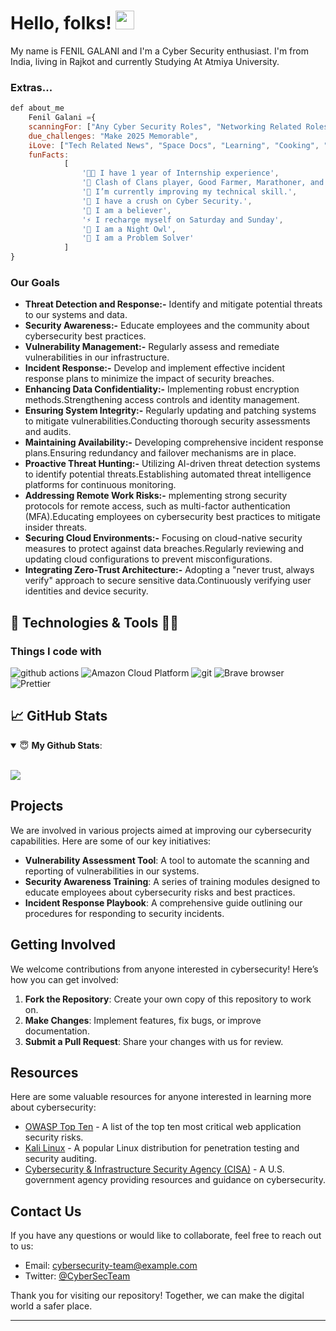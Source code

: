 # Hello, folks! <img src="https://raw.githubusercontent.com/MartinHeinz/MartinHeinz/master/wave.gif" width="30px">

My name is FENIL GALANI and I'm a Cyber Security enthusiast. I'm from India, living in Rajkot and currently Studying At Atmiya University.

### Extras...

```javascript
def about_me
    Fenil Galani ={
    scanningFor: ["Any Cyber Security Roles", "Networking Related Roles"],
    due_challenges: "Make 2025 Memorable",
    iLove: ["Tech Related News", "Space Docs", "Learning", "Cooking", "Cycling", "Hackathons", "Movies"],
    funFacts:
            [
                '👨‍💻 I have 1 year of Internship experience',
                '👯 Clash of Clans player, Good Farmer, Marathoner, and an adventurer',
                '🔭 I’m currently improving my technical skill.',
                '🌱 I have a crush on Cyber Security.',
                '🤝 I am a believer',
                '⚡ I recharge myself on Saturday and Sunday',
                '🌙 I am a Night Owl',
                '🧩 I am a Problem Solver'
            ]
} 
```

### Our Goals

- **Threat Detection and Response:-** Identify and mitigate potential threats to our systems and data.
- **Security Awareness:-** Educate employees and the community about cybersecurity best practices.
- **Vulnerability Management:-** Regularly assess and remediate vulnerabilities in our infrastructure.
- **Incident Response:-** Develop and implement effective incident response plans to minimize the impact of security breaches.
- **Enhancing Data Confidentiality:-** Implementing robust encryption methods.Strengthening access controls and identity management.
- **Ensuring System Integrity:-** Regularly updating and patching systems to mitigate vulnerabilities.Conducting thorough security assessments and audits.
- **Maintaining Availability:-** Developing comprehensive incident response plans.Ensuring redundancy and failover mechanisms are in place.
- **Proactive Threat Hunting:-** Utilizing AI-driven threat detection systems to identify potential threats.Establishing automated threat intelligence platforms for continuous monitoring.
- **Addressing Remote Work Risks:-** mplementing strong security protocols for remote access, such as multi-factor authentication (MFA).Educating employees on cybersecurity best practices to mitigate insider threats.
- **Securing Cloud Environments:-** Focusing on cloud-native security measures to protect against data breaches.Regularly reviewing and updating cloud configurations to prevent misconfigurations.
- **Integrating Zero-Trust Architecture:-** Adopting a "never trust, always verify" approach to secure sensitive data.Continuously verifying user identities and device security.

## 🔧 Technologies & Tools 🧑‍💻

<h3>Things I code with</h3>
<p>
 
<img alt="github actions" src="https://img.shields.io/badge/-Github_Actions-2088FF?style=flat-square&logo=github-actions&logoColor=white" />
  <img alt="Amazon Cloud Platform" src="https://img.shields.io/badge/-Amazon_Cloud_Platform-1a73e8?style=flat-square&logo=google-cloud&logoColor=white" />
  <img alt="git" src="https://img.shields.io/badge/-Git-F05032?style=flat-square&logo=git&logoColor=white" />
  <img alt="Brave browser" src="https://img.shields.io/badge/-Brave_Browser-FB542B?style=flat-square&logo=brave&logoColor=white" />
  <img alt="Prettier" src="https://img.shields.io/badge/-Prettier-F7B93E?style=flat-square&logo=prettier&logoColor=white" />

## &#x1f4c8; GitHub Stats

<details open>
 <summary> 😇 <b>My Github Stats</b>: </summary>

<br>

<p align = "left">
  <img src = "https://github-readme-stats.vercel.app/api?username=shubham14p3&show_icons=true&theme=tokyonight&line_height=27">
 
</p>

</details>


## Projects

We are involved in various projects aimed at improving our cybersecurity capabilities. Here are some of our key initiatives:

- **Vulnerability Assessment Tool**: A tool to automate the scanning and reporting of vulnerabilities in our systems.
- **Security Awareness Training**: A series of training modules designed to educate employees about cybersecurity risks and best practices.
- **Incident Response Playbook**: A comprehensive guide outlining our procedures for responding to security incidents.

## Getting Involved

We welcome contributions from anyone interested in cybersecurity! Here’s how you can get involved:

1. **Fork the Repository**: Create your own copy of this repository to work on.
2. **Make Changes**: Implement features, fix bugs, or improve documentation.
3. **Submit a Pull Request**: Share your changes with us for review.

## Resources

Here are some valuable resources for anyone interested in learning more about cybersecurity:

- [OWASP Top Ten](https://owasp.org/www-project-top-ten/) - A list of the top ten most critical web application security risks.
- [Kali Linux](https://www.kali.org/) - A popular Linux distribution for penetration testing and security auditing.
- [Cybersecurity & Infrastructure Security Agency (CISA)](https://www.cisa.gov/) - A U.S. government agency providing resources and guidance on cybersecurity.

## Contact Us

If you have any questions or would like to collaborate, feel free to reach out to us:

- Email: cybersecurity-team@example.com
- Twitter: [@CyberSecTeam](https://twitter.com/CyberSecTeam)

Thank you for visiting our repository! Together, we can make the digital world a safer place.

---


